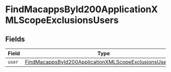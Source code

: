 # FindMacappsById200ApplicationXMLScopeExclusionsUsers


## Fields

| Field                                                                                                                                           | Type                                                                                                                                            | Required                                                                                                                                        | Description                                                                                                                                     |
| ----------------------------------------------------------------------------------------------------------------------------------------------- | ----------------------------------------------------------------------------------------------------------------------------------------------- | ----------------------------------------------------------------------------------------------------------------------------------------------- | ----------------------------------------------------------------------------------------------------------------------------------------------- |
| `user`                                                                                                                                          | [FindMacappsById200ApplicationXMLScopeExclusionsUsersUser](../../models/operations/findmacappsbyid200applicationxmlscopeexclusionsusersuser.md) | :heavy_minus_sign:                                                                                                                              | N/A                                                                                                                                             |